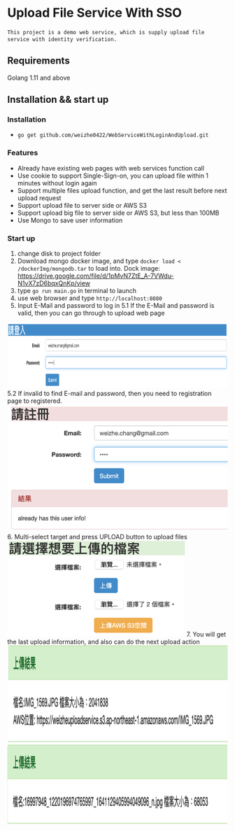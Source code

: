 # Upload File Service With SSO 
    This project is a demo web service, which is supply upload file service with identity verification.
 
 ## Requirements
 Golang 1.11 and above
 
 ## Installation && start up
 ### Installation
 * `go get github.com/weizhe0422/WebServiceWithLoginAndUpload.git`
 
 ### Features
  * Already have existing web pages with web services function call 
  * Use cookie to support Single-Sign-on, you can upload file within 1 minutes without login again
  * Support multiple files upload function, and get the last result before next upload request
  * Support upload file to server side or AWS S3
  * Support upload big file to server side or AWS S3, but less than 100MB
  * Use Mongo to save user information
  
 ### Start up
  1. change disk to project folder
  2. Download mongo docker image, and type `docker load < /dockerImg/mongodb.tar` to load into.
    Dock image: https://drive.google.com/file/d/1pMvN7ZtE_A-7VWdu-N1vX7zD6bqxQnKp/view
  3. type `go run main.go` in terminal to launch
  4. use web browser and type `http://localhost:8080`
  5. Input E-Mail and password to log in
  5.1 If the E-Mail and password is valid, then you can go through to upload web page
  <img src="https://github.com/weizhe0422/WebServiceWithLoginAndUpload/blob/develop/img/Login.png" width="920" height="150" alt="Login">
  5.2 If invalid to find E-mail and password, then you need to registration page to registered.
  <img src="https://github.com/weizhe0422/WebServiceWithLoginAndUpload/blob/develop/img/register.png" width="518" height="291" alt="Login">
  6. Multi-select target and press UPLOAD button to upload files
  <img src="https://github.com/weizhe0422/WebServiceWithLoginAndUpload/blob/develop/img/Multi-select-files.png" width="406" height="220" alt="Multi-select-files">
  7. You will get the last upload information, and also can do the next upload action
  <img src="https://github.com/weizhe0422/WebServiceWithLoginAndUpload/blob/develop/img/UploadResult_S3.png" width="627" height="222" alt="UploadResult_S3">
  <img src="https://github.com/weizhe0422/WebServiceWithLoginAndUpload/blob/develop/img/UploadResult_Server.png" width="616" height="183" alt="UploadResult_Server">
 